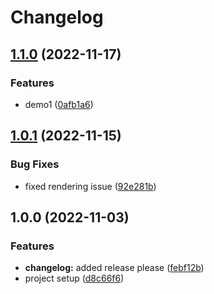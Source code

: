 # Changelog

## [1.1.0](https://github.com/dentemm/FunWithSkia/compare/v1.0.1...v1.1.0) (2022-11-17)


### Features

* demo1 ([0afb1a6](https://github.com/dentemm/FunWithSkia/commit/0afb1a6ed91fc97fa799f833ff022d17ed3f64a1))

## [1.0.1](https://github.com/dentemm/FunWithSkia/compare/v1.0.0...v1.0.1) (2022-11-15)


### Bug Fixes

* fixed rendering issue ([92e281b](https://github.com/dentemm/FunWithSkia/commit/92e281b9f411cf22bee7b4185890193e8682fc67))

## 1.0.0 (2022-11-03)


### Features

* **changelog:** added release please ([febf12b](https://github.com/dentemm/FunWithSkia/commit/febf12b68ecb8a4db1faefac7d0caffbc2712d87))
* project setup ([d8c66f6](https://github.com/dentemm/FunWithSkia/commit/d8c66f6640d598f6965cc7bda733c22cc8538678))
